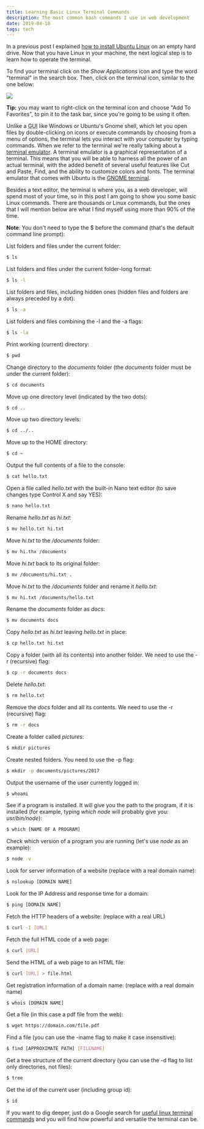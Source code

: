 ```yaml
---
title: Learning Basic Linux Terminal Commands
description: The most common bash commands I use in web development
date: 2019-04-18
tags: tech
---
```


In a previous post I explained [how to install Ubuntu Linux](/ubuntu/) on an empty hard drive. Now that you have Linux in your machine, the next logical step is to learn how to operate the terminal.

To find your terminal click on the *Show Applications* icon and type the word "terminal" in the search box. Then, click on the terminal icon, similar to the one below:

<img src="/img/term.png" />

**Tip:** you may want to right-click on the terminal icon and choose "Add To Favorites", to pin it to the task bar, since you're going to be using it often.

Unlike a <abbr title="Graphical User Interface">GUI</abbr> like Windows or Ubuntu's Gnome shell, which let you open files by double-clicking on icons or execute commands by choosing from a menu of options, the terminal lets you interact with your computer by typing commands. When we refer to the  terminal we're really talking about a [terminal emulator](https://en.wikipedia.org/wiki/Terminal_emulator). A terminal emulator is a graphical representation of a terminal. This means that you will be able to harness all the power of an actual terminal, with the added benefit of several useful features like Cut and Paste, Find, and the ability to customize colors and fonts. The terminal emulator that comes with Ubuntu is the [GNOME terminal](https://en.wikipedia.org/wiki/GNOME_Terminal). 

Besides a text editor, the terminal is where you, as a web developer, will spend most of your time, so in this post I am going to show you some basic Linux commands. There are thousands or Linux commands, but the ones that I will mention below are what I find myself using more than 90% of the time. 

**Note**: You don't need to type the $ before the command (that's the default command line prompt):

List folders and files under the current folder:
``` bash
$ ls 
```

List folders and files under the current folder-long format:
``` bash
$ ls -l
```

List folders and files, including hidden ones (hidden files and folders are always preceded by a dot):
``` bash
$ ls -a
```

List folders and files combining the -l and the -a flags:
``` bash
$ ls -la
```

Print working (current) directory:
``` bash
$ pwd
```

Change directory to the *documents* folder (the *documents* folder must be under the current folder):
``` html
$ cd documents
```

Move up one directory level (indicated by the two dots):
``` html
$ cd ..
```

Move up two directory levels:
``` html
$ cd ../..
```

Move up to the HOME directory:
``` html
$ cd ~
```

Output the full contents of a file to the console:
``` bash
$ cat hello.txt
```

Open a file called *hello.txt* with the built-in Nano text editor (to save changes type Control X and say YES):
``` bash
$ nano hello.txt
```

Rename *hello.txt* as *hi.txt*:
``` bash
$ mv hello.txt hi.txt
```

Move *hi.txt* to the */documents* folder:
``` bash
$ mv hi.thx /documents
``` 

Move *hi.txt* back to its original folder: 
``` bash
$ mv /documents/hi.txt .
```

Move *hi.txt* to the */documents* folder and rename it *hello.txt*:
``` bash
$ mv hi.txt /documents/hello.txt
```

Rename the *documents* folder as *docs*:
``` bash
$ mv documents docs
```

Copy *hello.txt* as *hi.txt* leaving *hello.txt* in place:
``` bash
$ cp hello.txt hi.txt
```

Copy a folder (with all its contents) into another folder. We need to use the -r (recursive) flag:
``` bash
$ cp -r documents docs
```

Delete *hello.txt*:
``` bash
$ rm hello.txt
```

Remove the *docs* folder and all its contents. We need to use the -r (recursive) flag:
``` bash
$ rm -r docs
```

Create a folder called *pictures*:
``` bash
$ mkdir pictures
```

Create nested folders. You need to use the -p flag:
``` bash
$ mkdir -p documents/pictures/2017
```

Output the username of the user currently logged in:
``` bash
$ whoami
```

See if a program is installed. It will give you the path to the program, if it is installed (for example, typing *which node* will probably give you: *usr/bin/node*):
``` bash
$ which [NAME OF A PROGRAM]
```

Check which version of a program you are running (let's use *node* as an example):
``` bash
$ node -v
```

Look for server information of a website (replace with a real domain name):
``` bash
$ nslookup [DOMAIN NAME]
```

Look for the IP Address and response time for a domain:
``` bash
$ ping [DOMAIN NAME]
```

Fetch the HTTP headers of a website: (replace with a real URL)
``` bash
$ curl -I [URL]
```

Fetch the full HTML code of a web page:
``` bash
$ curl [URL]
```
Send the HTML of a web page to an HTML file:
``` bash
$ curl [URL] > file.html
```

Get registration information of a domain name: (replace with a real domain name)
``` bash
$ whois [DOMAIN NAME]
```

Get a file (in this case a pdf file from the web):
``` bash
$ wget https://domain.com/file.pdf
```

Find a file (you can use the -iname flag to make it case insensitive):
``` bash
$ find [APPROXIMATE PATH] [FILENAME]
```
Get a tree structure of the current directory (you can use the -d flag to list only directories, not files):
``` bash
$ tree
```
Get the id of the current user (including group id):
``` bash
$ id
```

If you want to dig deeper, just do a Google search for [useful linux terminal commands](https://www.google.com/search?ei=dRa5XIf_E6-O5wL_lprIDg&q=useful+linux+terminal+commands&oq=useful+linux+terminal+commands&gs_l=psy-ab.3..0.4052.7452..8574...5.0..0.128.1055.0j9......0....1..gws-wiz.......0i71j35i304i39j0i7i30j0i13j0i8i7i30j0i7i5i30j0i13i5i30j0i8i13i30.gmH5nuLkc9E) and you will find how powerful and versatile the terminal can be.


